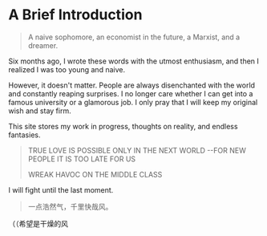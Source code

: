 # A Brief Introduction

> A naive sophomore, an economist in the future, a Marxist, and a dreamer.



Six months ago, I wrote these words with the utmost enthusiasm, and then I realized I was too young and naive.



However, it doesn't matter. People are always disenchanted with the world and constantly reaping surprises. I no longer care whether I can get into a famous university or a glamorous job. I only pray that I will keep my original wish and stay firm.



This site stores my work in progress, thoughts on reality, and endless fantasies.



> TRUE LOVE IS POSSIBLE
> ONLY IN THE NEXT WORLD --FOR NEW PEOPLE
> IT IS TOO LATE FOR US
>
> WREAK HAVOC ON THE MIDDLE CLASS



I will fight until the last moment.



> 一点浩然气，千里快哉风。



（（希望是干燥的风